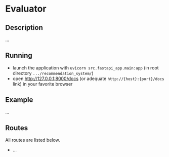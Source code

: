 
# Evaluator

## Description
...
## Running
- launch the application with `uvicorn src.fastapi_app.main:app` (in root directory `.../recommendation_system/`)
- open http://127.0.0.1:8000/docs (or adequate `http://{host}:{port}/docs` link) in your favorite browser

## Example
...

## Routes

All routes are listed below.

- ...